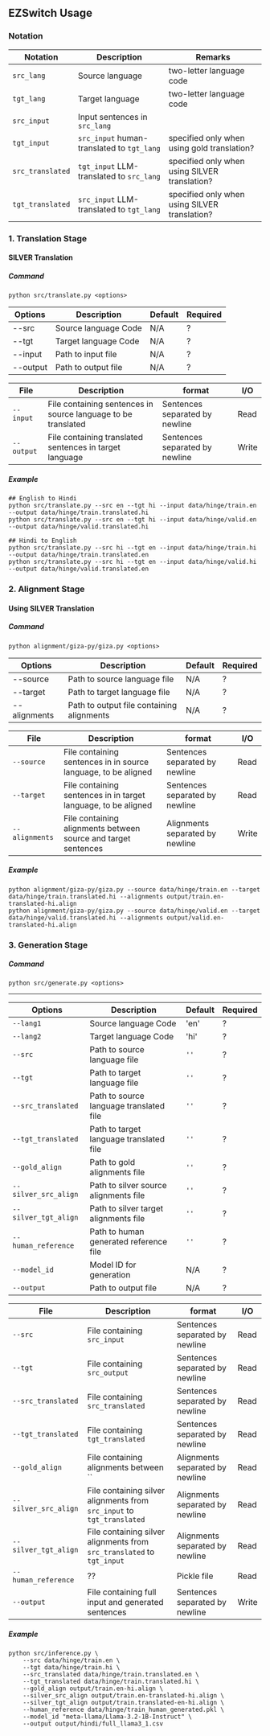 EZSwitch Usage
---

### Notation

| Notation         | Description                                 | Remarks                                       |
|------------------|---------------------------------------------|-----------------------------------------------|
| `src_lang`       | Source language                             | two-letter language code                      |
| `tgt_lang`       | Target language                             | two-letter language code                      |
| `src_input`      | Input sentences in `src_lang`               |                                               |
| `tgt_input`      | `src_input` human-translated  to `tgt_lang` | specified only when using gold translation?   |
| `src_translated` | `tgt_input` LLM-translated  to `src_lang`   | specified only when using SILVER translation? |
| `tgt_translated` | `src_input` LLM-translated to `tgt_lang`    | specified only when using SILVER translation? |


### 1. Translation Stage

#### SILVER Translation

##### Command
```shell
python src/translate.py <options>
```
| Options  | Description          | Default | Required |
|----------|----------------------|---------|----------|
| --src    | Source language Code | N/A     | ?        |
| --tgt    | Target language Code | N/A     | ?        |
| --input  | Path to input file   | N/A     | ?        |
| --output | Path to output file  | N/A     | ?        |

| File       | Description                                                   | format                         | I/O   |
|------------|---------------------------------------------------------------|--------------------------------|-------|
| `--input`  | File containing sentences in source language to be translated | Sentences separated by newline | Read  |
| `--output` | File containing translated sentences in target language       | Sentences separated by newline | Write |

##### Example
```shell
## English to Hindi
python src/translate.py --src en --tgt hi --input data/hinge/train.en --output data/hinge/train.translated.hi
python src/translate.py --src en --tgt hi --input data/hinge/valid.en --output data/hinge/valid.translated.hi

## Hindi to English
python src/translate.py --src hi --tgt en --input data/hinge/train.hi --output data/hinge/train.translated.en
python src/translate.py --src hi --tgt en --input data/hinge/valid.hi --output data/hinge/valid.translated.en
```

### 2. Alignment Stage

#### Using SILVER Translation

##### Command
```shell
python alignment/giza-py/giza.py <options>
```

| Options      | Description                               | Default | Required |
|--------------|-------------------------------------------|---------|----------|
| --source     | Path to source language file              | N/A    | ?     |
| --target     | Path to target language file              | N/A    | ?     |
| --alignments | Path to output file containing alignments | N/A    | ?     |

| File           | Description                                                    | format                          | I/O   |
|----------------|----------------------------------------------------------------|---------------------------------|-------|
| `--source`     | File containing sentences in in source language, to be aligned | Sentences separated by newline  | Read  |
| `--target`     | File containing sentences in in target language, to be aligned | Sentences separated by newline  | Read  |
| `--alignments` | File containing alignments between source and target sentences | Alignments separated by newline | Write |

##### Example
```shell
python alignment/giza-py/giza.py --source data/hinge/train.en --target data/hinge/train.translated.hi --alignments output/train.en-translated-hi.align
python alignment/giza-py/giza.py --source data/hinge/valid.en --target data/hinge/valid.translated.hi --alignments output/valid.en-translated-hi.align
```

### 3. Generation Stage

##### Command
```shell
python src/generate.py <options>
```

------------------------------------------
| Options              | Description                             | Default | Required |
|----------------------|-----------------------------------------|---------|----------|
| `--lang1`            | Source language Code                    | 'en'    | ?        |
| `--lang2`            | Target language Code                    | 'hi'    | ?        |
| `--src`              | Path to source language file            | `''`    | ?        |
| `--tgt`              | Path to target language file            | `''`    | ?        |
| `--src_translated`   | Path to source language translated file | `''`    | ?        |
| `--tgt_translated`   | Path to target language translated file | `''`    | ?        |
| `--gold_align`       | Path to gold alignments file            | `''`    | ?        |
| `--silver_src_align` | Path to silver source alignments file   | `''`    | ?        |
| `--silver_tgt_align` | Path to silver target alignments file   | `''`    | ?        |
| `--human_reference`  | Path to human generated reference file  | `''`    | ?        |
| `--model_id`         | Model ID for generation                 | N/A     | ?        |
| `--output`           | Path to output file                     | N/A     | ?        |

| File                 | Description                                                            | format                          | I/O   |
|----------------------|------------------------------------------------------------------------|---------------------------------|-------|
| `--src`              | File containing `src_input`                                            | Sentences separated by newline  | Read  |
| `--tgt`              | File containing `src_output`                                           | Sentences separated by newline  | Read  |
| `--src_translated`   | File containing `src_translated`                                       | Sentences separated by newline  | Read  |
| `--tgt_translated`   | File containing `tgt_translated`                                       | Sentences separated by newline  | Read  |
| `--gold_align`       | File containing alignments between ``                                  | Alignments separated by newline | Read  |
| `--silver_src_align` | File containing silver alignments from `src_input` to `tgt_translated` | Alignments separated by newline | Read  |
| `--silver_tgt_align` | File containing silver alignments from `src_translated` to `tgt_input` | Alignments separated by newline | Read  |
| `--human_reference`  | ??                                                                     | Pickle file                     | Read  |
| `--output`           | File containing full input and generated sentences                     | Sentences separated by newline  | Write |
##### Example
```shell
python src/inference.py \
    --src data/hinge/train.en \
    --tgt data/hinge/train.hi \
    --src_translated data/hinge/train.translated.en \
    --tgt_translated data/hinge/train.translated.hi \
    --gold_align output/train.en-hi.align \
    --silver_src_align output/train.en-translated-hi.align \
    --silver_tgt_align output/train.translated-en-hi.align \
    --human_reference data/hinge/train_human_generated.pkl \
    --model_id "meta-llama/Llama-3.2-1B-Instruct" \
    --output output/hindi/full_llama3_1.csv
```